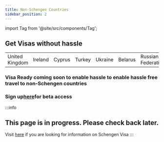 ```yaml
---
title: Non-Schengen Countries
sidebar_position: 2
---
```


import Tag from '@site/src/components/Tag';


## Get Visas without hassle
| | | | | | | |
|----| ---| ---|---|---|---|---|
| United Kingdom     | Ireland    |Cyprus   | Turkey        |Ukraine   |Belarus    |Russian Federation    | Iceland | 


### <Tag color="#3399FF">Visa Ready</Tag> coming soon to enable hassle to enable hassle free travel to non-Schengen countries
### Sign up<Tag color="#FFFFFF">[here](https://forms.gle/ZcgejFST9XRTyorJ6)</Tag>for <Tag color="#FF5733">beta access</Tag>

:::info
## This page is in progress. Please check back later. 
Visit [here](http://localhost:3000/getting-started/Europe/Schengen%20Countries/) if you are looking for information on Schengen Visa
:::